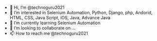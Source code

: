 - 👋 Hi, I’m @technoguru2021
- 👀 I’m interested in Selenium Automation, Python, Django, php, Andorid, HTML, CSS, Java Script, iOS, Java, Advance Java
- 🌱 I’m currently learning Selenium Automation
- 💞️ I’m looking to collaborate on ...
- 📫 How to reach me @technoguru2021

<!---
technoguru2021/technoguru2021 is a ✨ special ✨ repository because its `README.md` (this file) appears on your GitHub profile.
You can click the Preview link to take a look at your changes.
--->
